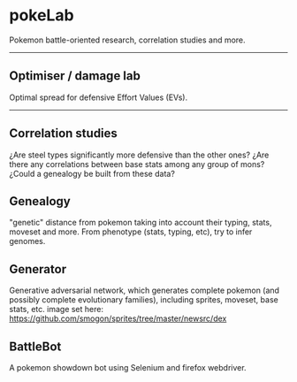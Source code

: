 # pokeLab
Pokemon battle-oriented research, correlation studies and more.

------------
## Optimiser / damage lab
Optimal spread for defensive Effort Values (EVs).

------------
## Correlation studies
¿Are steel types significantly more defensive than the other ones? ¿Are there any correlations between base stats among any group of mons? ¿Could a genealogy be built from these data?
## Genealogy
"genetic" distance from pokemon taking into account their typing, stats, moveset and more. From phenotype (stats, typing, etc), try to infer genomes.
## Generator
Generative adversarial network, which generates complete pokemon (and possibly complete evolutionary families), including sprites, moveset, base stats, etc.
image set here: https://github.com/smogon/sprites/tree/master/newsrc/dex
## BattleBot
A pokemon showdown bot using Selenium and firefox webdriver.
